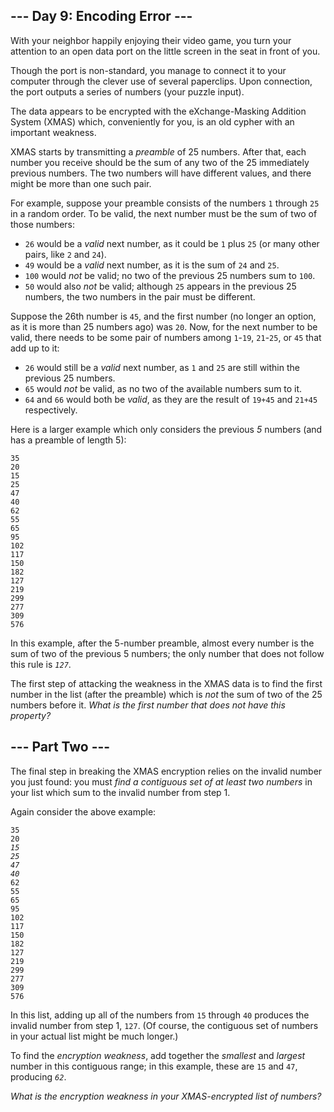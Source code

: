 ## --- Day 9: Encoding Error ---

With your neighbor happily enjoying their video game, you turn your attention to an open data port on the little screen in the seat in front of you.

Though the port is non-standard, you manage to connect it to your computer through the clever use of several paperclips. Upon connection, the port outputs a series of numbers (your puzzle input).

The data appears to be encrypted with the eXchange-Masking Addition System (<span title="No relation.">XMAS</span>) which, conveniently for you, is an old cypher with an important weakness.

XMAS starts by transmitting a _preamble_ of 25 numbers. After that, each number you receive should be the sum of any two of the 25 immediately previous numbers. The two numbers will have different values, and there might be more than one such pair.

For example, suppose your preamble consists of the numbers `` 1 `` through `` 25 `` in a random order. To be valid, the next number must be the sum of two of those numbers:

*   `` 26 `` would be a _valid_ next number, as it could be `` 1 `` plus `` 25 `` (or many other pairs, like `` 2 `` and `` 24 ``).
*   `` 49 `` would be a _valid_ next number, as it is the sum of `` 24 `` and `` 25 ``.
*   `` 100 `` would _not_ be valid; no two of the previous 25 numbers sum to `` 100 ``.
*   `` 50 `` would also _not_ be valid; although `` 25 `` appears in the previous 25 numbers, the two numbers in the pair must be different.

Suppose the 26th number is `` 45 ``, and the first number (no longer an option, as it is more than 25 numbers ago) was `` 20 ``. Now, for the next number to be valid, there needs to be some pair of numbers among `` 1 ``-`` 19 ``, `` 21 ``-`` 25 ``, or `` 45 `` that add up to it:

*   `` 26 `` would still be a _valid_ next number, as `` 1 `` and `` 25 `` are still within the previous 25 numbers.
*   `` 65 `` would _not_ be valid, as no two of the available numbers sum to it.
*   `` 64 `` and `` 66 `` would both be _valid_, as they are the result of `` 19+45 `` and `` 21+45 `` respectively.

Here is a larger example which only considers the previous _5_ numbers (and has a preamble of length 5):

    35
    20
    15
    25
    47
    40
    62
    55
    65
    95
    102
    117
    150
    182
    127
    219
    299
    277
    309
    576

In this example, after the 5-number preamble, almost every number is the sum of two of the previous 5 numbers; the only number that does not follow this rule is _`` 127 ``_.

The first step of attacking the weakness in the XMAS data is to find the first number in the list (after the preamble) which is _not_ the sum of two of the 25 numbers before it. _What is the first number that does not have this property?_

## --- Part Two ---

The final step in breaking the XMAS encryption relies on the invalid number you just found: you must _find a contiguous set of at least two numbers_ in your list which sum to the invalid number from step 1.

Again consider the above example:

<pre><code>35
20
<em>15</em>
<em>25</em>
<em>47</em>
<em>40</em>
62
55
65
95
102
117
150
182
127
219
299
277
309
576
</code></pre>

In this list, adding up all of the numbers from `` 15 `` through `` 40 `` produces the invalid number from step 1, `` 127 ``. (Of course, the contiguous set of numbers in your actual list might be much longer.)

To find the _encryption weakness_, add together the _smallest_ and _largest_ number in this contiguous range; in this example, these are `` 15 `` and `` 47 ``, producing _`` 62 ``_.

_What is the encryption weakness in your XMAS-encrypted list of numbers?_